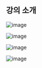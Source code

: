 ## 강의 소개 

![image](https://user-images.githubusercontent.com/51367622/152646451-f0e993a8-754c-4e65-970f-11cde5750fc0.png)



![image](https://user-images.githubusercontent.com/51367622/152646468-f98a8ca6-f66f-4088-969c-b5d9fd949995.png)

![image](https://user-images.githubusercontent.com/51367622/152646599-1d5f6406-cd8d-4701-ac1c-2fa40fb44312.png)

![image](https://user-images.githubusercontent.com/51367622/152646618-c8856a1e-240b-49d7-8a2f-c1cfb9eac0f0.png)
